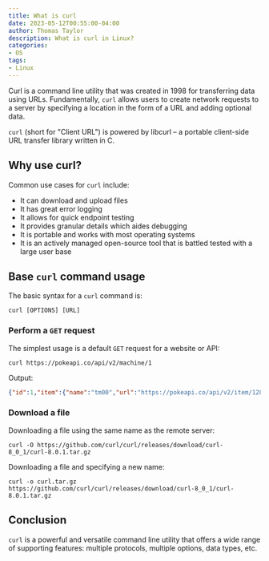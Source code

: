 ```yaml
---
title: What is curl
date: 2023-05-12T00:55:00-04:00
author: Thomas Taylor
description: What is curl in Linux?
categories:
- OS
tags:
- Linux
---
```


Curl is a command line utility that was created in 1998 for transferring data using URLs. Fundamentally, `curl` allows users to create network requests to a server by specifying a location in the form of a URL and adding optional data.

`curl` (short for "Client URL") is powered by libcurl – a portable client-side URL transfer library written in C. 

## Why use curl?

Common use cases for `curl` include:

- It can download and upload files
- It has great error logging
- It allows for quick endpoint testing
- It provides granular details which aides debugging
- It is portable and works with most operating systems
- It is an actively managed open-source tool that is battled tested with a large user base

## Base `curl` command usage

The basic syntax for a `curl` command is:

```text
curl [OPTIONS] [URL]
```

### Perform a `GET` request

The simplest usage is a default `GET` request for a website or API:

```shell
curl https://pokeapi.co/api/v2/machine/1
```

Output:

```json
{"id":1,"item":{"name":"tm00","url":"https://pokeapi.co/api/v2/item/1288/"},"move":{"name":"mega-punch","url":"https://pokeapi.co/api/v2/move/5/"},"version_group":{"name":"sword-shield","url":"https://pokeapi.co/api/v2/version-group/20/"}}
```

### Download a file

Downloading a file using the same name as the remote server:

```shell
curl -O https://github.com/curl/curl/releases/download/curl-8_0_1/curl-8.0.1.tar.gz
```

Downloading a file and specifying a new name:

```shell
curl -o curl.tar.gz https://github.com/curl/curl/releases/download/curl-8_0_1/curl-8.0.1.tar.gz
```

## Conclusion

`curl` is a powerful and versatile command line utility that offers a wide range of supporting features: multiple protocols, multiple options, data types, etc.
